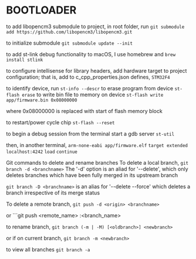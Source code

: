 # BOOTLOADER

to add libopencm3 submodule to project, in root folder, run
```git submodule add https://github.com/libopencm3/libopencm3.git ```

to initialize submodule
```git submodule update --init```

to add st-link debug functionality to macOS, I use homebrew and
```brew install stlink```

to configure intellisense for library headers, add hardware target to project
configuration; that is, add to c_cpp_properties.json defines,
```STM32F4```

to identify device, run
```st-info --descr```
to erase program from device
```st-flash erase```
to write bin file to memory on device
```st-flash write app/firmware.bin 0x08000000```

where 0x08000000 is replaced with start of flash memory block

to restart/power cycle chip
```st-flash --reset```


to begin a debug session from the terminal
start a gdb server
```st-util```

then, in another terminal,
```arm-none-eabi app/firmware.elf```
```target extended localhost:4242```
```load```
```continue```

Git commands to delete and rename branches
To delete a local branch,
```git branch -d <branchname>```
The '-d' option is an aliad for '--delete', which only deletes branches which have been fully merged in its upstream branch

```git branch -D <branchname>```
is an alias for '--delete --force' which deletes a branch irrespective of its merge status

To delete a remote branch,
```git push -d <origin> <branchname>```

or ```git push <remote_name> :<branch_name>

to rename branch,
```git branch (-m | -M) [<oldbranch>] <newbranch>```

or if on current branch, 
```git branch -m <newbranch>```

to view all branches
```git branch -a```